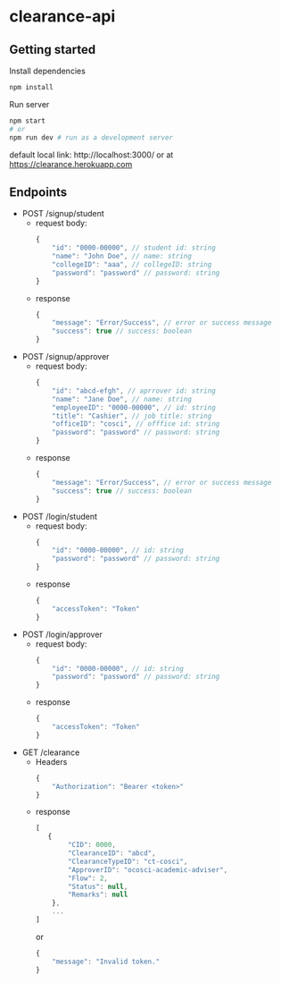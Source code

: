 # clearance-api

## Getting started
Install dependencies
```bash
npm install
```

Run server
```bash
npm start 
# or
npm run dev # run as a development server
```
default local link: http://localhost:3000/
or at https://clearance.herokuapp.com

## Endpoints
- POST  /signup/student
    - request body: 
        ```js
        {
            "id": "0000-00000", // student id: string
            "name": "John Doe", // name: string
            "collegeID": "aaa", // collegeID: string
            "password": "password" // password: string
        }
        ```
    - response
        ```js
        {
            "message": "Error/Success", // error or success message
            "success": true // success: boolean
        }
        ```
- POST /signup/approver
    - request body:
        ```js
        {
            "id": "abcd-efgh", // aprrover id: string
            "name": "Jane Doe", // name: string
            "employeeID": "0000-00000", // id: string
            "title": "Cashier", // job title: string
            "officeID": "cosci", // offfice id: string
            "password": "password" // password: string 
        }
        ```
    - response
        ```js
        {
            "message": "Error/Success", // error or success message
            "success": true // success: boolean
        }
        ```
- POST /login/student
    - request body:
        ```js
        {
            "id": "0000-00000", // id: string
            "password": "password" // password: string
        }
        ```
    - response
        ```js
        {
            "accessToken": "Token"
        }
        ```
- POST /login/approver
    - request body:
        ```js
        {
            "id": "0000-00000", // id: string
            "password": "password" // password: string
        }
        ```
    - response
        ```js
        {
            "accessToken": "Token"
        }
        ```
- GET /clearance
    - Headers
        ```js
        {
            "Authorization": "Bearer <token>"
        }
        ```
    - response
        ```js
        [
           {
                "CID": 0000,
                "ClearanceID": "abcd",
                "ClearanceTypeID": "ct-cosci",
                "ApproverID": "ocosci-academic-adviser",
                "Flow": 2,
                "Status": null,
                "Remarks": null
            }, 
            ...
        ]
        ```
        or
        ```js
        {
            "message": "Invalid token."
        }
        ```
